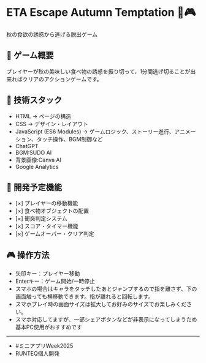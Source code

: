 # ETA Escape Autumn Temptation 🍂🎮

秋の食欲の誘惑から逃げる脱出ゲーム

## 🎯 ゲーム概要
プレイヤーが秋の美味しい食べ物の誘惑を振り切って、1分間逃げ切ることが出来ればクリアのアクションゲームです。

## 🚀 技術スタック
- HTML → ページの構造
- CSS → デザイン・レイアウト
- JavaScript (ES6 Modules) → ゲームロジック、ストーリー進行、アニメーション、タッチ操作、BGM制御など
- ChatGPT
- BGM:SUDO AI
- 背景画像:Canva AI
- Google Analytics
## 📝 開発予定機能
- [×] プレイヤーの移動機能
- [×] 食べ物オブジェクトの配置
- [×] 衝突判定システム
- [×] スコア・タイマー機能
- [×] ゲームオーバー・クリア判定

## 🎮 操作方法
- 矢印キー：プレイヤー移動
- Enterキー：ゲーム開始/一時停止
- スマホの場合はキャラをタッチしたあとジャンプするので指を離さず、下の画面触っても横移動できます。指が離れると回転します。
- スマホプレイ時の画面サイズは拡大してお好みのサイズでお楽しみください。
- スマホ対応してますが、一部シェアボタンなどが非表示になってしまうため基本PC使用がおすすめです
---
- #ミニアプリWeek2025
- RUNTEQ個人開発
